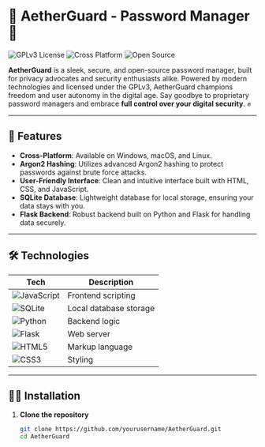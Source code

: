 # 🌌 AetherGuard - Password Manager 🔐

![GPLv3 License](https://img.shields.io/badge/License-GPL%20v3-blue.svg)
![Cross Platform](https://img.shields.io/badge/Cross%20Platform-%E2%9C%94%EF%B8%8F-brightgreen)
![Open Source](https://img.shields.io/badge/Open%20Source-%F0%9F%92%9A-lightgrey)


**AetherGuard** is a sleek, secure, and open-source password manager, built for privacy advocates and security enthusiasts alike. Powered by modern technologies and licensed under the GPLv3, AetherGuard champions freedom and user autonomy in the digital age. Say goodbye to proprietary password managers and embrace **full control over your digital security**. ✊

---

## 🚀 Features

- **Cross-Platform**: Available on Windows, macOS, and Linux.
- **Argon2 Hashing**: Utilizes advanced Argon2 hashing to protect passwords against brute force attacks.
- **User-Friendly Interface**: Clean and intuitive interface built with HTML, CSS, and JavaScript.
- **SQLite Database**: Lightweight database for local storage, ensuring your data stays with you.
- **Flask Backend**: Robust backend built on Python and Flask for handling data securely.

---

## 🛠️ Technologies

| Tech | Description |
|------|-------------|
| ![JavaScript](https://img.shields.io/badge/-JavaScript-yellow) | Frontend scripting |
| ![SQLite](https://img.shields.io/badge/-SQLite-blue) | Local database storage |
| ![Python](https://img.shields.io/badge/-Python-306998) | Backend logic |
| ![Flask](https://img.shields.io/badge/-Flask-%23black) | Web server |
| ![HTML5](https://img.shields.io/badge/-HTML5-E34F26) | Markup language |
| ![CSS3](https://img.shields.io/badge/-CSS3-1572B6) | Styling |

---

## 🧑‍💻 Installation

1. **Clone the repository**
   ```bash
   git clone https://github.com/yourusername/AetherGuard.git
   cd AetherGuard
